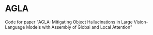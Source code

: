 # AGLA
Code for paper "AGLA: Mitigating Object Hallucinations in Large Vision-Language Models with Assembly of Global and Local Attention"
